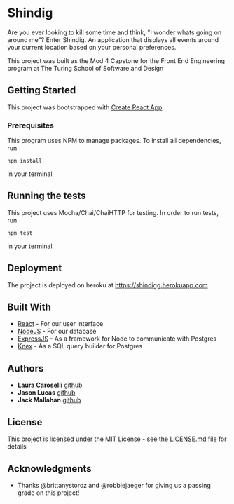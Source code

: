 # Shindig

Are you ever looking to kill some time and think, "I wonder whats going on around me"? Enter Shindig. An application that displays all events around your current location based on your personal preferences.

This project was built as the Mod 4 Capstone for the Front End Engineering program at The Turing School of Software and Design

## Getting Started

This project was bootstrapped with [Create React App](https://github.com/facebookincubator/create-react-app).


### Prerequisites

This program uses NPM to manage packages. To install all dependencies, run

```
npm install

```
in your terminal

## Running the tests

This project uses Mocha/Chai/ChaiHTTP for testing. In order to run tests, run

```
npm test
```

in your terminal

## Deployment

The project is deployed on heroku at https://shindigg.herokuapp.com

## Built With

* [React](https://reactjs.org/) - For our user interface
* [NodeJS](https://nodejs.org/en/) - For our database
* [ExpressJS](http://expressjs.com/) - As a framework for Node to communicate with Postgres
* [Knex](http://knexjs.com/) - As a SQL query builder for Postgres

## Authors

* **Laura Caroselli**  [github](https://github.com/lcaroselli)
* **Jason Lucas**  [github](https://github.com/jasonlucas907)
* **Jack Mallahan**  [github](https://github.com/jackmallahan)

## License

This project is licensed under the MIT License - see the [LICENSE.md](LICENSE.md) file for details

## Acknowledgments

* Thanks @brittanystoroz and @robbiejaeger for giving us a passing grade on this project!
